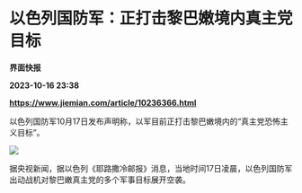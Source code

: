 # 以色列国防军：正打击黎巴嫩境内真主党目标
**界面快报**

**2023-10-16 23:38**

**https://www.jiemian.com/article/10236366.html**

以色列国防军10月17日发布声明称，以军目前正打击黎巴嫩境内的“真主党恐怖主义目标”。

![](https://img2.jiemian.com/101/original/20231017/169749787160850200_a700xH.png)

据央视新闻，据以色列《耶路撒冷邮报》消息，当地时间17日凌晨，以色列国防军出动战机对黎巴嫩真主党的多个军事目标展开空袭。